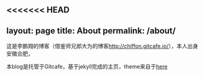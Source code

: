 <<<<<<< HEAD
---
layout: page
title: About
permalink: /about/
---




这是李鹏翔的博客（借鉴师兄郎大为的博客<http://chiffon.gitcafe.io/>），本人出身安徽合肥，

本blog是托管于Gitcafe，基于jekyll完成的主页，theme来自于[here](http://jekyllthemes.org/themes/brume/)
